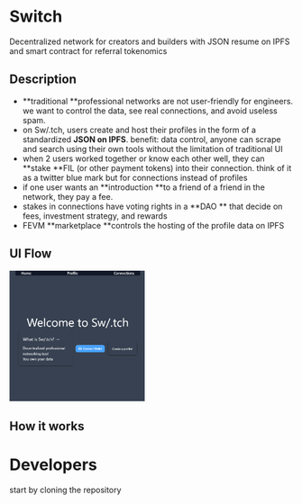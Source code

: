 

# Switch

Decentralized network for creators and builders with JSON resume on IPFS and smart contract for referral tokenomics

## Description

- **traditional **professional networks are not user-friendly for engineers. we want to control the data, see real connections, and avoid useless spam.
- on Sw/.tch, users create and host their profiles in the form of a standardized **JSON on IPFS**. benefit: data control, anyone can scrape and search using their own tools without the limitation of traditional UI
- when 2 users worked together or know each other well, they can **stake **FIL (or other payment tokens) into their connection. think of it as a twitter blue mark but for connections instead of profiles
- if one user wants an **introduction **to a friend of a friend in the network, they pay a fee.
- stakes in connections have voting rights in a **DAO ** that decide on fees, investment strategy, and rewards
- FEVM **marketplace **controls the hosting of the profile data on IPFS

## UI Flow

<span>
<img src="https://github.com/kirilligum/fevm-deskilne/blob/main/images/switch%20welcome.png" width="240">

</span>

## How it works

# Developers
start by cloning the repository
